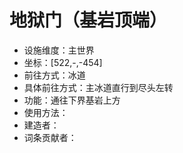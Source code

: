# 地狱门（基岩顶端）

* 设施维度：主世界
* 坐标：[522,-,-454]
* 前往方式：冰道
* 具体前往方式：主冰道直行到尽头左转
* 功能：通往下界基岩上方
* 使用方法：
* 建造者：
* 词条贡献者：
